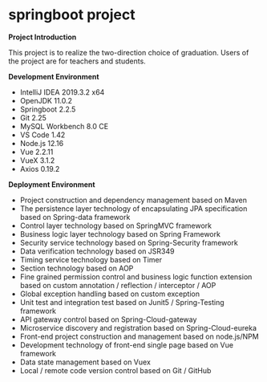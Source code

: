 # springboot project

**Project Introduction**

This project is to realize the two-direction choice of graduation.
Users of the project are for teachers and students.

**Development Environment**

* IntelliJ IDEA 2019.3.2 x64
* OpenJDK 11.0.2
* Springboot 2.2.5
* Git 2.25
* MySQL Workbench 8.0 CE
* VS Code 1.42
* Node.js 12.16
* Vue 2.2.11
* VueX 3.1.2
* Axios 0.19.2


**Deployment Environment**

* Project construction and dependency management based on Maven
* The persistence layer technology of encapsulating JPA 
specification based on Spring-data framework
* Control layer technology based on SpringMVC framework
* Business logic layer technology based on Spring Framework
* Security service technology based on Spring-Security framework
* Data verification technology based on JSR349
* Timing service technology based on Timer
* Section technology based on AOP
* Fine grained permission control and business logic function 
extension based on custom annotation / reflection / interceptor 
/ AOP
* Global exception handling based on custom exception
* Unit test and integration test based on Junit5 / Spring-Testing framework
* API gateway control based on Spring-Cloud-gateway
* Microservice discovery and registration based on Spring-Cloud-eureka 
* Front-end project construction and management based on node.js/NPM
* Development technology of front-end single page based on Vue framework 
* Data state management based on Vuex
* Local / remote code version control based on Git / GitHub
